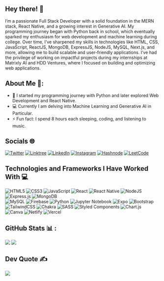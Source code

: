 ## Hey there! 👋
I’m a passionate Full Stack Developer with a solid foundation in the MERN stack, React Native, and a growing interest in Generative AI. My programming journey began with Python back in school, which eventually sparked my enthusiasm for web development and machine learning during college. Over time, I’ve sharpened my skills in technologies like HTML, CSS, JavaScript, ReactJS, MongoDB, ExpressJS, NodeJS, MySQL, Next.js, and more, allowing me to build scalable and user-friendly applications. I’ve had the privilege of working on impactful projects during my internships at Matrixly AI and HDD Ventures, where I focused on building and optimizing web applications.

## About Me 💫:
- 🌱 I started my programming journey with Python and later explored Web Development and React Native.     
- 💻 Currently I am delving into Machine Learning and Generative AI in Particular.
- ⚡ Fun fact: I spend 8 hours each sleeping, coding, and listening to music.

## Socials 🌐
[![Twitter](https://img.shields.io/badge/X-%23000000.svg?style=for-the-badge&logo=X&logoColor=white)](https://twitter.com/Ayushmangarg4)
[![Linktree](https://img.shields.io/badge/linktree-1de9b6?style=for-the-badge&logo=linktree&logoColor=white)](https://linktr.ee/ayushmangarg8)
[![LinkedIn](https://img.shields.io/badge/linkedin-%230077B5.svg?style=for-the-badge&logo=linkedin&logoColor=white)](https://linkedin.com/in/linkedin.com/in/ayushmangarg)
[![Instagram](https://img.shields.io/badge/Instagram-%23E4405F.svg?style=for-the-badge&logo=Instagram&logoColor=white)](https://instagram.com/storyofayushman)
[![Hashnode](https://img.shields.io/badge/Hashnode-2962FF?style=for-the-badge&logo=hashnode&logoColor=white)](https://hashnode.com/@ayushmangarg)
[![LeetCode](https://img.shields.io/badge/LeetCode-000000?style=for-the-badge&logo=LeetCode&logoColor=#d16c06)](https://leetcode.com/ayushmangarg929/)

## Technologies and Frameworks I Have Worked With 💻
![HTML5](https://img.shields.io/badge/html5-%23E34F26.svg?style=for-the-badge&logo=html5&logoColor=white)
![CSS3](https://img.shields.io/badge/css3-%231572B6.svg?style=for-the-badge&logo=css3&logoColor=white)
![JavaScript](https://img.shields.io/badge/javascript-%23323330.svg?style=for-the-badge&logo=javascript&logoColor=%23F7DF1E)
![React](https://img.shields.io/badge/react-%2320232a.svg?style=for-the-badge&logo=react&logoColor=%2361DAFB) 
![React Native](https://img.shields.io/badge/react_native-%2320232a.svg?style=for-the-badge&logo=react&logoColor=%2361DAFB) 
![NodeJS](https://img.shields.io/badge/node.js-6DA55F?style=for-the-badge&logo=node.js&logoColor=white) 
![Express.js](https://img.shields.io/badge/express.js-%23404d59.svg?style=for-the-badge&logo=express&logoColor=%2361DAFB) 
![MongoDB](https://img.shields.io/badge/MongoDB-%234ea94b.svg?style=for-the-badge&logo=mongodb&logoColor=white) 	
![MySQL](https://img.shields.io/badge/mysql-%2300f.svg?style=for-the-badge&logo=mysql&logoColor=white) 
![Firebase](https://img.shields.io/badge/firebase-a08021?style=for-the-badge&logo=firebase&logoColor=ffcd34)
![Python](https://img.shields.io/badge/python-3670A0?style=for-the-badge&logo=python&logoColor=ffdd54)
![Jupyter Notebook](https://img.shields.io/badge/jupyter-%23FA0F00.svg?style=for-the-badge&logo=jupyter&logoColor=white) 
![Expo](https://img.shields.io/badge/expo-1C1E24?style=for-the-badge&logo=expo&logoColor=#D04A37) 
![Bootstrap](https://img.shields.io/badge/bootstrap-%23563D7C.svg?style=for-the-badge&logo=bootstrap&logoColor=white)
![TailwindCSS](https://img.shields.io/badge/tailwindcss-%2338B2AC.svg?style=for-the-badge&logo=tailwind-css&logoColor=white)
![Chakra](https://img.shields.io/badge/chakra-%234ED1C5.svg?style=for-the-badge&logo=chakraui&logoColor=white) 
![SASS](https://img.shields.io/badge/SASS-hotpink.svg?style=for-the-badge&logo=SASS&logoColor=white) 
![Styled Components](https://img.shields.io/badge/styled--components-DB7093?style=for-the-badge&logo=styled-components&logoColor=white) 
![Chart.js](https://img.shields.io/badge/chart.js-F5788D.svg?style=for-the-badge&logo=chart.js&logoColor=white) 
![Canva](https://img.shields.io/badge/Canva-%2300C4CC.svg?style=for-the-badge&logo=Canva&logoColor=white)
![Netlify](https://img.shields.io/badge/netlify-%23000000.svg?style=for-the-badge&logo=netlify&logoColor=#00C7B7) 
![Vercel](https://img.shields.io/badge/vercel-%23000000.svg?style=for-the-badge&logo=vercel&logoColor=white)


## GitHub Stats 📊 :
![](https://github-readme-stats.vercel.app/api/top-langs/?username=ayushmangarg2003&hide_progress=false&layout=compact&theme=merko&hide_border=true)
![](https://github-readme-streak-stats.herokuapp.com/?user=ayushmangarg2003&theme=merko&hide_border=true)

  
## Dev Quote ✍️
![](https://quotes-github-readme.vercel.app/api?type=horizontal&theme=dark)

